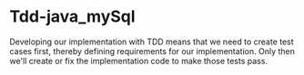 # Tdd-java_mySql
Developing our implementation with TDD means that we need to create test cases first, thereby defining requirements for our implementation. Only then we'll create or fix the implementation code to make those tests pass.
